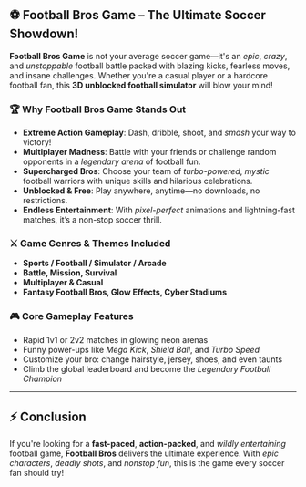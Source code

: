 ## ⚽ Football Bros Game – The Ultimate Soccer Showdown!

**Football Bros Game** is not your average soccer game—it's an *epic*, *crazy*, and *unstoppable* football battle packed with blazing kicks, fearless moves, and insane challenges. Whether you're a casual player or a hardcore football fan, this **3D unblocked football simulator** will blow your mind!

### 🏆 Why Football Bros Game Stands Out

* **Extreme Action Gameplay**: Dash, dribble, shoot, and *smash* your way to victory!
* **Multiplayer Madness**: Battle with your friends or challenge random opponents in a *legendary arena* of football fun.
* **Supercharged Bros**: Choose your team of *turbo-powered*, *mystic* football warriors with unique skills and hilarious celebrations.
* **Unblocked & Free**: Play anywhere, anytime—no downloads, no restrictions.
* **Endless Entertainment**: With *pixel-perfect* animations and lightning-fast matches, it’s a non-stop soccer thrill.

### ⚔️ Game Genres & Themes Included

* **Sports / Football / Simulator / Arcade**
* **Battle, Mission, Survival**
* **Multiplayer & Casual**
* **Fantasy Football Bros, Glow Effects, Cyber Stadiums**

### 🎮 Core Gameplay Features

* Rapid 1v1 or 2v2 matches in glowing neon arenas
* Funny power-ups like *Mega Kick*, *Shield Ball*, and *Turbo Speed*
* Customize your bro: change hairstyle, jersey, shoes, and even taunts
* Climb the global leaderboard and become the *Legendary Football Champion*

---

## ⚡ Conclusion

If you're looking for a **fast-paced**, **action-packed**, and *wildly entertaining* football game, **Football Bros** delivers the ultimate experience. With *epic characters*, *deadly shots*, and *nonstop fun*, this is the game every soccer fan should try!

